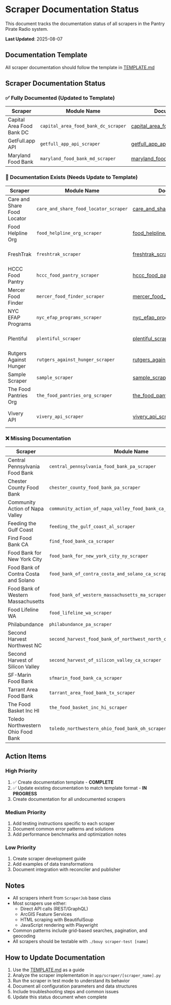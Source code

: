 # Scraper Documentation Status

This document tracks the documentation status of all scrapers in the Pantry Pirate Radio system.

**Last Updated**: 2025-08-07

## Documentation Template

All scraper documentation should follow the template in [TEMPLATE.md](./TEMPLATE.md)

## Scraper Documentation Status

### ✅ Fully Documented (Updated to Template)

| Scraper | Module Name | Documentation File | Status |
|---------|------------|-------------------|---------|
| Capital Area Food Bank DC | `capital_area_food_bank_dc_scraper` | [capital_area_food_bank_dc_scraper.md](./capital_area_food_bank_dc_scraper.md) | ✅ Complete |
| GetFull.app API | `getfull_app_api_scraper` | [getfull_app_api_scraper.md](./getfull_app_api_scraper.md) | ✅ Complete |
| Maryland Food Bank | `maryland_food_bank_md_scraper` | [maryland_food_bank_md_scraper.md](./maryland_food_bank_md_scraper.md) | ✅ Complete |

### 📝 Documentation Exists (Needs Update to Template)

| Scraper | Module Name | Documentation File | Issues |
|---------|------------|-------------------|---------|
| Care and Share Food Locator | `care_and_share_food_locator_scraper` | [care_and_share_food_locator_scraper.md](./care_and_share_food_locator_scraper.md) | Needs template format |
| Food Helpline Org | `food_helpline_org_scraper` | [food_helpline_org_scraper.md](./food_helpline_org_scraper.md) | Needs template format |
| FreshTrak | `freshtrak_scraper` | [freshtrak_scraper.md](./freshtrak_scraper.md) | Needs template format |
| HCCC Food Pantry | `hccc_food_pantry_scraper` | [hccc_food_pantry_scraper.md](./hccc_food_pantry_scraper.md) | Needs template format |
| Mercer Food Finder | `mercer_food_finder_scraper` | [mercer_food_finder_scraper.md](./mercer_food_finder_scraper.md) | Needs template format |
| NYC EFAP Programs | `nyc_efap_programs_scraper` | [nyc_efap_programs_scraper.md](./nyc_efap_programs_scraper.md) | Needs template format |
| Plentiful | `plentiful_scraper` | [plentiful_scraper.md](./plentiful_scraper.md) | Needs template format |
| Rutgers Against Hunger | `rutgers_against_hunger_scraper` | [rutgers_against_hunger_scraper.md](./rutgers_against_hunger_scraper.md) | Needs template format |
| Sample Scraper | `sample_scraper` | [sample_scraper.md](./sample_scraper.md) | Example/test scraper |
| The Food Pantries Org | `the_food_pantries_org_scraper` | [the_food_pantries_org_scraper.md](./the_food_pantries_org_scraper.md) | Needs template format |
| Vivery API | `vivery_api_scraper` | [vivery_api_scraper.md](./vivery_api_scraper.md) | Needs template format |

### ❌ Missing Documentation

| Scraper | Module Name | Class Name | Region |
|---------|------------|------------|--------|
| Central Pennsylvania Food Bank | `central_pennsylvania_food_bank_pa_scraper` | `CentralPennsylvaniaFoodBankPAScraper` | PA |
| Chester County Food Bank | `chester_county_food_bank_pa_scraper` | `ChesterCountyFoodBankPaScraper` | PA |
| Community Action of Napa Valley | `community_action_of_napa_valley_food_bank_ca_scraper` | `CommunityActionOfNapaValleyFoodBankCaScraper` | CA |
| Feeding the Gulf Coast | `feeding_the_gulf_coast_al_scraper` | `FeedingTheGulfCoastALScraper` | AL |
| Find Food Bank CA | `find_food_bank_ca_scraper` | `FindFoodBankCaScraper` | CA |
| Food Bank for New York City | `food_bank_for_new_york_city_ny_scraper` | `FoodBankForNewYorkCityNyScraper` | NY |
| Food Bank of Contra Costa and Solano | `food_bank_of_contra_costa_and_solano_ca_scraper` | `FoodBankOfContraCostaAndSolanoCAScraper` | CA |
| Food Bank of Western Massachusetts | `food_bank_of_western_massachusetts_ma_scraper` | `FoodBankOfWesternMassachusettsMaScraper` | MA |
| Food Lifeline WA | `food_lifeline_wa_scraper` | `FoodLifelineWAScraper` | WA |
| Philabundance | `philabundance_pa_scraper` | `PhilabundancePaScraper` | PA |
| Second Harvest Northwest NC | `second_harvest_food_bank_of_northwest_north_carolina_nc_scraper` | `SecondHarvestFoodBankOfNorthwestNorthCarolinaNCScraper` | NC |
| Second Harvest of Silicon Valley | `second_harvest_of_silicon_valley_ca_scraper` | `SecondHarvestOfSiliconValleyCaScraper` | CA |
| SF-Marin Food Bank | `sfmarin_food_bank_ca_scraper` | `SfmarinFoodBankCAScraper` | CA |
| Tarrant Area Food Bank | `tarrant_area_food_bank_tx_scraper` | `TarrantAreaFoodBankTXScraper` | TX |
| The Food Basket Inc HI | `the_food_basket_inc_hi_scraper` | `The_Food_Basket_Inc_HiScraper` | HI |
| Toledo Northwestern Ohio Food Bank | `toledo_northwestern_ohio_food_bank_oh_scraper` | `ToledoNorthwesternOhioFoodBankOHScraper` | OH |

## Action Items

### High Priority
1. ✅ Create documentation template - **COMPLETE**
2. ✅ Update existing documentation to match template format - **IN PROGRESS**
3. Create documentation for all undocumented scrapers

### Medium Priority
1. Add testing instructions specific to each scraper
2. Document common error patterns and solutions
3. Add performance benchmarks and optimization notes

### Low Priority
1. Create scraper development guide
2. Add examples of data transformations
3. Document integration with reconciler and publisher

## Notes

- All scrapers inherit from `ScraperJob` base class
- Most scrapers use either:
  - Direct API calls (REST/GraphQL)
  - ArcGIS Feature Services
  - HTML scraping with BeautifulSoup
  - JavaScript rendering with Playwright
- Common patterns include grid-based searches, pagination, and geocoding
- All scrapers should be testable with `./bouy scraper-test [name]`

## How to Update Documentation

1. Use the [TEMPLATE.md](./TEMPLATE.md) as a guide
2. Analyze the scraper implementation in `app/scraper/[scraper_name].py`
3. Run the scraper in test mode to understand its behavior
4. Document all configuration parameters and data structures
5. Include troubleshooting steps and common issues
6. Update this status document when complete